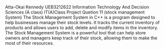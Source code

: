 Atta-Okai Kennedy
UEB3212622
Information Technology And Decision Sciences (A class)
IT(A)Class
Project Quetion 11 (stock management System)
The Stock Management System in C++ is a program designed to help businesses manage their stock levels. 
It tracks the current inventory of products and allows users to add, delete and modify items in the inventory.
The Stock Management System is a powerful tool that can help store owners and managers keep track of their stock, allowing them to make the most of their resources.
